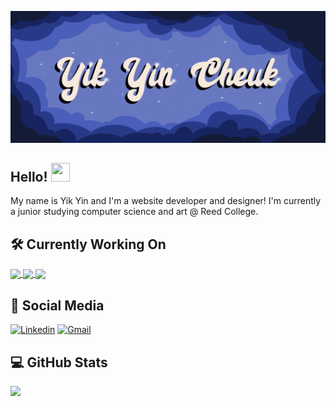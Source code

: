 [![Header](https://raw.githubusercontent.com/ycheuk/ycheuk/master/header.png "Header")](https://ycheuk.github.io/portfolio/)

## Hello! <img src="https://raw.githubusercontent.com/MartinHeinz/MartinHeinz/master/wave.gif" width="30px" height="30px" />  
My name is Yik Yin and I'm a website developer and designer! I'm currently a junior studying computer science and art @ Reed College.

## 🛠️ Currently Working On
<a href="https://github.com/ycheuk/genshin-guide">
  <img align="center" src="https://github-readme-stats.vercel.app/api/pin/?username=ycheuk&repo=genshin-guide&title_color=ffffff&text_color=c9cacc&icon_color=2bbc8a&bg_color=1d1f21"/>
</a>

<a href="https://github.com/ycheuk/study-time">
  <img align="center" src="https://github-readme-stats.vercel.app/api/pin/?username=ycheuk&repo=study-time&title_color=ffffff&text_color=c9cacc&icon_color=2bbc8a&bg_color=1d1f21" />
</a>

<a href="https://github.com/ycheuk/portfolio">
  <img align="center" src="https://github-readme-stats.vercel.app/api/pin/?username=ycheuk&repo=portfolio&title_color=ffffff&text_color=c9cacc&icon_color=2bbc8a&bg_color=1d1f21" />
</a>

## 🔗 Social Media
[![Linkedin](https://img.shields.io/badge/-LinkedIn-blue?&logo=Linkedin&logoColor=white)](https://www.linkedin.com/in/ycheuk/)
[![Gmail](https://img.shields.io/badge/-Gmail-c14438?&logo=Gmail&logoColor=white)](mailto:ycheuk03@gmail.com)

## 💻 GitHub Stats
<a href="https://git.io/streak-stats">
  <img src="https://github-readme-streak-stats.herokuapp.com?user=ycheuk&theme=neon-dark&hide_border=true&date_format=M%20j%5B%2C%20Y%5D"/>
</a>


